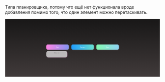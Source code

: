 Типа планировщика, потому что  ещё нет функционала вроде добавления помимо того, что один элемент можно перетаскивать. 

![Image alt](https://github.com/Karamiss/DifferentProjects/blob/Scheduler/Screenshot_1.png)
